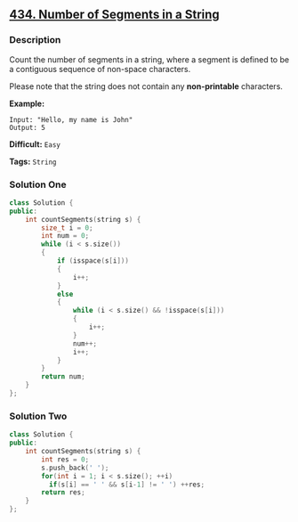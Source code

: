 ## [434. Number of Segments in a String](https://leetcode.com/problems/number-of-segments-in-a-string/#/description)

### Description

Count the number of segments in a string, where a segment is defined to be a contiguous sequence of non-space characters.

Please note that the string does not contain any **non-printable** characters.

**Example:**

```
Input: "Hello, my name is John"
Output: 5
```



**Difficult:** `Easy`

**Tags:** `String`



### Solution One

```c++
class Solution {
public:
	int countSegments(string s) {
		size_t i = 0;
		int num = 0;
		while (i < s.size())
		{
			if (isspace(s[i]))
			{
				i++;
			}
			else
			{
				while (i < s.size() && !isspace(s[i]))
				{
					i++;
				}
				num++;
				i++;
			}
		}
		return num;
	}
};
```



### Solution Two

```c++
class Solution {
public:
    int countSegments(string s) {
        int res = 0;
        s.push_back(' ');
        for(int i = 1; i < s.size(); ++i)
          if(s[i] == ' ' && s[i-1] != ' ') ++res;
        return res;
    }
};
```



